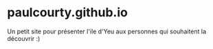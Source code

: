 # paulcourty.github.io
Un petit site pour présenter l'ile d'Yeu aux personnes qui souhaitent la découvrir :)
